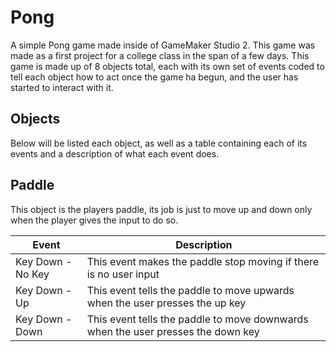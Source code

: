 # Pong
A simple Pong game made inside of GameMaker Studio 2. This game was made as a first project for a college class in the span of a few days. This game is made up of 8 objects total, each with its own set of events coded to tell each object how to act once the game ha begun, and the user has started to interact with it.

## Objects
Below will be listed each object, as well as a table containing each of its events and a description of what each event does.

## Paddle
This object is the players paddle, its job is just to move up and down only when the player gives the input to do so.

| Event | Description|
|-------|------------|
| Key Down - No Key| This event makes the paddle stop moving if there is no user input|
| Key Down - Up | This event tells the paddle to move upwards when the user presses the up key |
| Key Down - Down| This event tells the paddle to move downwards when the user presses the down key |

